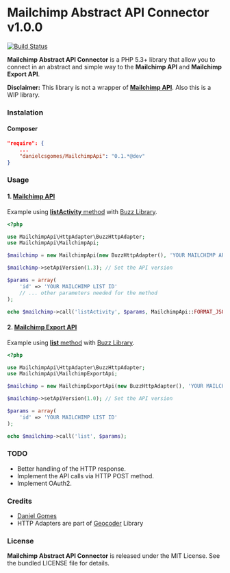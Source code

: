  Mailchimp Abstract API Connector v1.0.0
========================================

[![Build Status](https://travis-ci.org/danielcsgomes/MailchimpApi.png?branch=master)](https://travis-ci.org/danielcsgomes/MailchimpApi)

**Mailchimp Abstract API Connector** is a PHP 5.3+ library that allow you to connect in an abstract and simple way to the **Mailchimp API** and **Mailchimp Export API**.

**Disclaimer:** This library is not a wrapper of [**Mailchimp API**](http://apidocs.mailchimp.com/). Also this is a WIP library.


### Instalation

#### Composer

```json
"require": {
    ...
    "danielcsgomes/MailchimpApi": "0.1.*@dev"
}
```

### Usage

#### 1. [Mailchimp API](http://apidocs.mailchimp.com/api/)

Example using [**listActivity** method](http://apidocs.mailchimp.com/api/1.3/listactivity.func.php) with [Buzz Library](https://github.com/kriswallsmith/Buzz).

```php
<?php

use MailchimpApi\HttpAdapter\BuzzHttpAdapter;
use MailchimpApi\MailchimpApi;

$mailchimp = new MailchimpApi(new BuzzHttpAdapter(), 'YOUR MAILCHIMP API KEY');

$mailchimp->setApiVersion(1.3); // Set the API version

$params = array(
    'id' => 'YOUR MAILCHIMP LIST ID'
    // ... other parameters needed for the method
);

echo $mailchimp->call('listActivity', $params, MailchimpApi::FORMAT_JSON);
```

#### 2. [Mailchimp Export API](http://apidocs.mailchimp.com/export/)

Example using [**list** method](http://apidocs.mailchimp.com/export/1.0/list.func.php) with [Buzz Library](https://github.com/kriswallsmith/Buzz).

```php
<?php

use MailchimpApi\HttpAdapter\BuzzHttpAdapter;
use MailchimpApi\MailchimpExportApi;

$mailchimp = new MailchimpExportApi(new BuzzHttpAdapter(), 'YOUR MAILCHIMP API KEY');

$mailchimp->setApiVersion(1.0); // Set the API version

$params = array(
    'id' => 'YOUR MAILCHIMP LIST ID'
);

echo $mailchimp->call('list', $params);
```

### TODO

* Better handling of the HTTP response.
* Implement the API calls via HTTP POST method.
* Implement OAuth2.


### Credits

* [Daniel Gomes](me@danielcsgomes.com)
* HTTP Adapters are part of [Geocoder](https://github.com/willdurand/Geocoder) Library

### License

**Mailchimp Abstract API Connector** is released under the MIT License. See the bundled LICENSE file for details.
